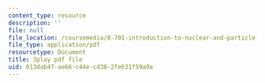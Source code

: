 ```yaml
---
content_type: resource
description: ''
file: null
file_location: /coursemedia/8-701-introduction-to-nuclear-and-particle-physics-fall-2020/013dab47ae66c44ecd302fe631f59a9a_dTAIYaSBols.pdf
file_type: application/pdf
resourcetype: Document
title: 3play pdf file
uid: 013dab47-ae66-c44e-cd30-2fe631f59a9a
---
```

